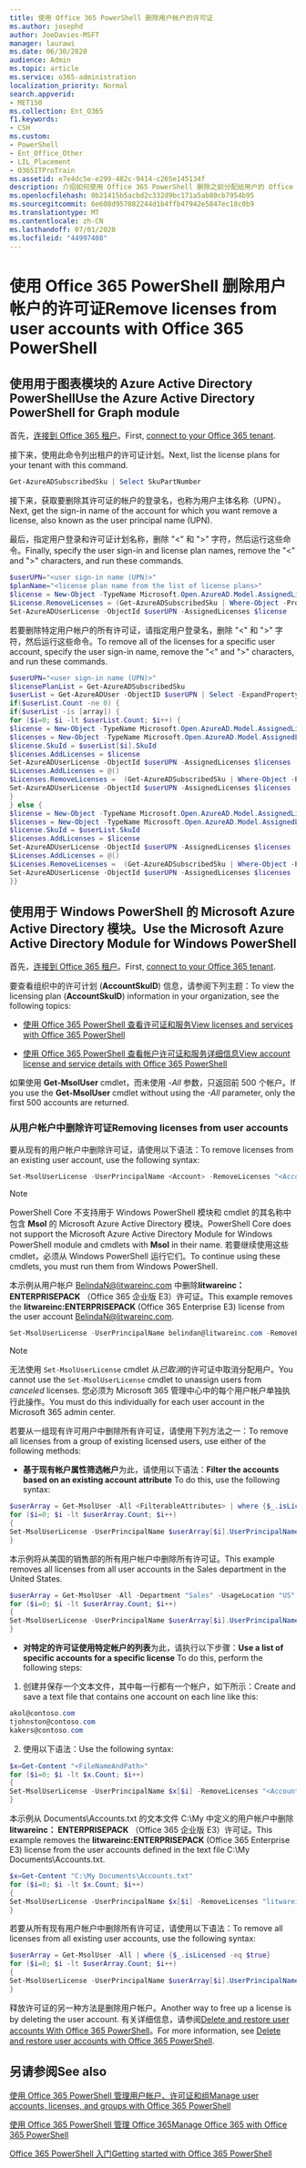 ```yaml
---
title: 使用 Office 365 PowerShell 删除用户帐户的许可证
ms.author: josephd
author: JoeDavies-MSFT
manager: laurawi
ms.date: 06/30/2020
audience: Admin
ms.topic: article
ms.service: o365-administration
localization_priority: Normal
search.appverid:
- MET150
ms.collection: Ent_O365
f1.keywords:
- CSH
ms.custom:
- PowerShell
- Ent_Office_Other
- LIL_Placement
- O365ITProTrain
ms.assetid: e7e4dc5e-e299-482c-9414-c265e145134f
description: 介绍如何使用 Office 365 PowerShell 删除之前分配给用户的 Office 365 许可证。
ms.openlocfilehash: 0b21415b5acbd2c332d9bc171a5ab80cb7954b95
ms.sourcegitcommit: 6e608d957082244d1b4ffb47942e5847ec18c0b9
ms.translationtype: MT
ms.contentlocale: zh-CN
ms.lasthandoff: 07/01/2020
ms.locfileid: "44997408"
---
```

# <a name="remove-licenses-from-user-accounts-with-office-365-powershell"></a><span data-ttu-id="87db3-103">使用 Office 365 PowerShell 删除用户帐户的许可证</span><span class="sxs-lookup"><span data-stu-id="87db3-103">Remove licenses from user accounts with Office 365 PowerShell</span></span>

## <a name="use-the-azure-active-directory-powershell-for-graph-module"></a><span data-ttu-id="87db3-104">使用用于图表模块的 Azure Active Directory PowerShell</span><span class="sxs-lookup"><span data-stu-id="87db3-104">Use the Azure Active Directory PowerShell for Graph module</span></span>

<span data-ttu-id="87db3-105">首先，[连接到 Office 365 租户](connect-to-office-365-powershell.md#connect-with-the-azure-active-directory-powershell-for-graph-module)。</span><span class="sxs-lookup"><span data-stu-id="87db3-105">First, [connect to your Office 365 tenant](connect-to-office-365-powershell.md#connect-with-the-azure-active-directory-powershell-for-graph-module).</span></span>

<span data-ttu-id="87db3-106">接下来，使用此命令列出租户的许可证计划。</span><span class="sxs-lookup"><span data-stu-id="87db3-106">Next, list the license plans for your tenant with this command.</span></span>

```powershell
Get-AzureADSubscribedSku | Select SkuPartNumber
```

<span data-ttu-id="87db3-107">接下来，获取要删除其许可证的帐户的登录名，也称为用户主体名称（UPN）。</span><span class="sxs-lookup"><span data-stu-id="87db3-107">Next, get the sign-in name of the account for which you want remove a license, also known as the user principal name (UPN).</span></span>

<span data-ttu-id="87db3-108">最后，指定用户登录和许可证计划名称，删除 "<" 和 ">" 字符，然后运行这些命令。</span><span class="sxs-lookup"><span data-stu-id="87db3-108">Finally, specify the user sign-in and license plan names, remove the "<" and ">" characters, and run these commands.</span></span>

```powershell
$userUPN="<user sign-in name (UPN)>"
$planName="<license plan name from the list of license plans>"
$license = New-Object -TypeName Microsoft.Open.AzureAD.Model.AssignedLicenses
$License.RemoveLicenses = (Get-AzureADSubscribedSku | Where-Object -Property SkuPartNumber -Value $planName -EQ).SkuID
Set-AzureADUserLicense -ObjectId $userUPN -AssignedLicenses $license
```

<span data-ttu-id="87db3-109">若要删除特定用户帐户的所有许可证，请指定用户登录名，删除 "<" 和 ">" 字符，然后运行这些命令。</span><span class="sxs-lookup"><span data-stu-id="87db3-109">To remove all of the licenses for a specific user account, specify the user sign-in name, remove the "<" and ">" characters, and run these commands.</span></span>

```powershell
$userUPN="<user sign-in name (UPN)>"
$licensePlanList = Get-AzureADSubscribedSku
$userList = Get-AzureADUser -ObjectID $userUPN | Select -ExpandProperty AssignedLicenses | Select SkuID
if($userList.Count -ne 0) {
if($userList -is [array]) {
for ($i=0; $i -lt $userList.Count; $i++) {
$license = New-Object -TypeName Microsoft.Open.AzureAD.Model.AssignedLicense
$licenses = New-Object -TypeName Microsoft.Open.AzureAD.Model.AssignedLicenses
$license.SkuId = $userList[$i].SkuId
$licenses.AddLicenses = $license
Set-AzureADUserLicense -ObjectId $userUPN -AssignedLicenses $licenses
$Licenses.AddLicenses = @()
$Licenses.RemoveLicenses =  (Get-AzureADSubscribedSku | Where-Object -Property SkuID -Value $userList[$i].SkuId -EQ).SkuID
Set-AzureADUserLicense -ObjectId $userUPN -AssignedLicenses $licenses
}
} else {
$license = New-Object -TypeName Microsoft.Open.AzureAD.Model.AssignedLicense
$licenses = New-Object -TypeName Microsoft.Open.AzureAD.Model.AssignedLicenses
$license.SkuId = $userList.SkuId
$licenses.AddLicenses = $license
Set-AzureADUserLicense -ObjectId $userUPN -AssignedLicenses $licenses
$Licenses.AddLicenses = @()
$Licenses.RemoveLicenses =  (Get-AzureADSubscribedSku | Where-Object -Property SkuID -Value $userList.SkuId -EQ).SkuID
Set-AzureADUserLicense -ObjectId $userUPN -AssignedLicenses $licenses
}}
```

## <a name="use-the-microsoft-azure-active-directory-module-for-windows-powershell"></a><span data-ttu-id="87db3-110">使用用于 Windows PowerShell 的 Microsoft Azure Active Directory 模块。</span><span class="sxs-lookup"><span data-stu-id="87db3-110">Use the Microsoft Azure Active Directory Module for Windows PowerShell</span></span>

<span data-ttu-id="87db3-111">首先，[连接到 Office 365 租户](connect-to-office-365-powershell.md#connect-with-the-microsoft-azure-active-directory-module-for-windows-powershell)。</span><span class="sxs-lookup"><span data-stu-id="87db3-111">First, [connect to your Office 365 tenant](connect-to-office-365-powershell.md#connect-with-the-microsoft-azure-active-directory-module-for-windows-powershell).</span></span>
   
<span data-ttu-id="87db3-112">要查看组织中的许可计划 (**AccountSkuID**) 信息，请参阅下列主题：</span><span class="sxs-lookup"><span data-stu-id="87db3-112">To view the licensing plan (**AccountSkuID**) information in your organization, see the following topics:</span></span>
    
  - [<span data-ttu-id="87db3-113">使用 Office 365 PowerShell 查看许可证和服务</span><span class="sxs-lookup"><span data-stu-id="87db3-113">View licenses and services with Office 365 PowerShell</span></span>](view-licenses-and-services-with-office-365-powershell.md)
    
  - [<span data-ttu-id="87db3-114">使用 Office 365 PowerShell 查看帐户许可证和服务详细信息</span><span class="sxs-lookup"><span data-stu-id="87db3-114">View account license and service details with Office 365 PowerShell</span></span>](view-account-license-and-service-details-with-office-365-powershell.md)
    
<span data-ttu-id="87db3-115">如果使用 **Get-MsolUser** cmdlet，而未使用 _-All_ 参数，只返回前 500 个帐户。</span><span class="sxs-lookup"><span data-stu-id="87db3-115">If you use the **Get-MsolUser** cmdlet without using the _-All_ parameter, only the first 500 accounts are returned.</span></span>
    
### <a name="removing-licenses-from-user-accounts"></a><span data-ttu-id="87db3-116">从用户帐户中删除许可证</span><span class="sxs-lookup"><span data-stu-id="87db3-116">Removing licenses from user accounts</span></span>

<span data-ttu-id="87db3-117">要从现有的用户帐户中删除许可证，请使用以下语法：</span><span class="sxs-lookup"><span data-stu-id="87db3-117">To remove licenses from an existing user account, use the following syntax:</span></span>
  
```powershell
Set-MsolUserLicense -UserPrincipalName <Account> -RemoveLicenses "<AccountSkuId1>", "<AccountSkuId2>"...
```

>[!Note]
><span data-ttu-id="87db3-118">PowerShell Core 不支持用于 Windows PowerShell 模块和 cmdlet 的其名称中包含 **Msol** 的 Microsoft Azure Active Directory 模块。</span><span class="sxs-lookup"><span data-stu-id="87db3-118">PowerShell Core does not support the Microsoft Azure Active Directory Module for Windows PowerShell module and cmdlets with **Msol** in their name.</span></span> <span data-ttu-id="87db3-119">若要继续使用这些 cmdlet，必须从 Windows PowerShell 运行它们。</span><span class="sxs-lookup"><span data-stu-id="87db3-119">To continue using these cmdlets, you must run them from Windows PowerShell.</span></span>
>

<span data-ttu-id="87db3-120">本示例从用户帐户 BelindaN@litwareinc.com 中删除**litwareinc： ENTERPRISEPACK** （Office 365 企业版 E3）许可证。</span><span class="sxs-lookup"><span data-stu-id="87db3-120">This example removes the **litwareinc:ENTERPRISEPACK** (Office 365 Enterprise E3) license from the user account BelindaN@litwareinc.com.</span></span>
  
```powershell
Set-MsolUserLicense -UserPrincipalName belindan@litwareinc.com -RemoveLicenses "litwareinc:ENTERPRISEPACK"
```

>[!Note]
><span data-ttu-id="87db3-121">无法使用 `Set-MsolUserLicense` cmdlet 从*已取消*的许可证中取消分配用户。</span><span class="sxs-lookup"><span data-stu-id="87db3-121">You cannot use the `Set-MsolUserLicense` cmdlet to unassign users from *canceled* licenses.</span></span> <span data-ttu-id="87db3-122">您必须为 Microsoft 365 管理中心中的每个用户帐户单独执行此操作。</span><span class="sxs-lookup"><span data-stu-id="87db3-122">You must do this individually for each user account in the Microsoft 365 admin center.</span></span>
>

<span data-ttu-id="87db3-123">若要从一组现有许可用户中删除所有许可证，请使用下列方法之一：</span><span class="sxs-lookup"><span data-stu-id="87db3-123">To remove all licenses from a group of existing licensed users, use either of the following methods:</span></span>
  
- <span data-ttu-id="87db3-124">**基于现有帐户属性筛选帐户**为此，请使用以下语法：</span><span class="sxs-lookup"><span data-stu-id="87db3-124">**Filter the accounts based on an existing account attribute** To do this, use the following syntax:</span></span>
    
```powershell
$userArray = Get-MsolUser -All <FilterableAttributes> | where {$_.isLicensed -eq $true}
for ($i=0; $i -lt $userArray.Count; $i++)
{
Set-MsolUserLicense -UserPrincipalName $userArray[$i].UserPrincipalName -RemoveLicenses $userArray[$i].licenses.accountskuid
}
```

<span data-ttu-id="87db3-125">本示例将从美国的销售部的所有用户帐户中删除所有许可证。</span><span class="sxs-lookup"><span data-stu-id="87db3-125">This example removes all licenses from all user accounts in the Sales department in the United States.</span></span>
    
```powershell
$userArray = Get-MsolUser -All -Department "Sales" -UsageLocation "US" | where {$_.isLicensed -eq $true}
for ($i=0; $i -lt $userArray.Count; $i++)
{
Set-MsolUserLicense -UserPrincipalName $userArray[$i].UserPrincipalName -RemoveLicenses $userArray[$i].licenses.accountskuid
}
```

- <span data-ttu-id="87db3-126">**对特定的许可证使用特定帐户的列表**为此，请执行以下步骤：</span><span class="sxs-lookup"><span data-stu-id="87db3-126">**Use a list of specific accounts for a specific license** To do this, perform the following steps:</span></span>
    
1. <span data-ttu-id="87db3-127">创建并保存一个文本文件，其中每一行都有一个帐户，如下所示：</span><span class="sxs-lookup"><span data-stu-id="87db3-127">Create and save a text file that contains one account on each line like this:</span></span>
    
  ```powershell
akol@contoso.com
tjohnston@contoso.com
kakers@contoso.com
  ```

2. <span data-ttu-id="87db3-128">使用以下语法：</span><span class="sxs-lookup"><span data-stu-id="87db3-128">Use the following syntax:</span></span>
    
  ```powershell
  $x=Get-Content "<FileNameAndPath>"
  for ($i=0; $i -lt $x.Count; $i++)
  {
  Set-MsolUserLicense -UserPrincipalName $x[$i] -RemoveLicenses "<AccountSkuId1>","<AccountSkuId2>"...
  }
  ```
<span data-ttu-id="87db3-129">本示例从 Documents\Accounts.txt 的文本文件 C:\My 中定义的用户帐户中删除**litwareinc： ENTERPRISEPACK** （Office 365 企业版 E3）许可证。</span><span class="sxs-lookup"><span data-stu-id="87db3-129">This example removes the **litwareinc:ENTERPRISEPACK** (Office 365 Enterprise E3) license from the user accounts defined in the text file C:\My Documents\Accounts.txt.</span></span>
    
  ```powershell
  $x=Get-Content "C:\My Documents\Accounts.txt"
  for ($i=0; $i -lt $x.Count; $i++)
  {
  Set-MsolUserLicense -UserPrincipalName $x[$i] -RemoveLicenses "litwareinc:ENTERPRISEPACK"
  }
  ```

<span data-ttu-id="87db3-130">若要从所有现有用户帐户中删除所有许可证，请使用以下语法：</span><span class="sxs-lookup"><span data-stu-id="87db3-130">To remove all licenses from all existing user accounts, use the following syntax:</span></span>
  
```powershell
$userArray = Get-MsolUser -All | where {$_.isLicensed -eq $true}
for ($i=0; $i -lt $userArray.Count; $i++)
{
Set-MsolUserLicense -UserPrincipalName $userArray[$i].UserPrincipalName -RemoveLicenses $userArray[$i].licenses.accountskuid
}
```

<span data-ttu-id="87db3-131">释放许可证的另一种方法是删除用户帐户。</span><span class="sxs-lookup"><span data-stu-id="87db3-131">Another way to free up a license is by deleting the user account.</span></span> <span data-ttu-id="87db3-132">有关详细信息，请参阅[Delete and restore user accounts With Office 365 PowerShell](delete-and-restore-user-accounts-with-office-365-powershell.md)。</span><span class="sxs-lookup"><span data-stu-id="87db3-132">For more information, see [Delete and restore user accounts with Office 365 PowerShell](delete-and-restore-user-accounts-with-office-365-powershell.md).</span></span>
  
## <a name="see-also"></a><span data-ttu-id="87db3-133">另请参阅</span><span class="sxs-lookup"><span data-stu-id="87db3-133">See also</span></span>

[<span data-ttu-id="87db3-134">使用 Office 365 PowerShell 管理用户帐户、许可证和组</span><span class="sxs-lookup"><span data-stu-id="87db3-134">Manage user accounts, licenses, and groups with Office 365 PowerShell</span></span>](manage-user-accounts-and-licenses-with-office-365-powershell.md)
  
[<span data-ttu-id="87db3-135">使用 Office 365 PowerShell 管理 Office 365</span><span class="sxs-lookup"><span data-stu-id="87db3-135">Manage Office 365 with Office 365 PowerShell</span></span>](manage-office-365-with-office-365-powershell.md)
  
[<span data-ttu-id="87db3-136">Office 365 PowerShell 入门</span><span class="sxs-lookup"><span data-stu-id="87db3-136">Getting started with Office 365 PowerShell</span></span>](getting-started-with-office-365-powershell.md)

